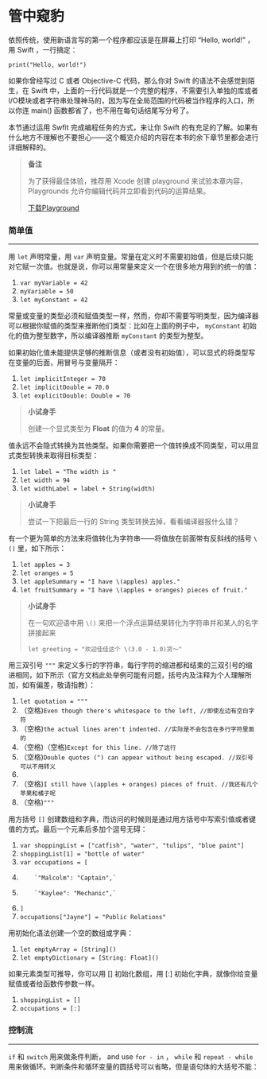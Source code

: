 # 管中窥豹

依照传统，使用新语言写的第一个程序都应该是在屏幕上打印 “Hello, world!” ，用 Swift ，一行搞定：

`print("Hello, world!")`

如果你曾经写过 C 或者 Objective-C 代码，那么你对 Swift 的语法不会感觉到陌生，在 Swift 中，上面的一行代码就是一个完整的程序，不需要引入单独的库或者I/O模块或者字符串处理神马的，因为写在全局范围的代码被当作程序的入口，所以你连 main\(\) 函数都省了，也不用在每句话结尾写分号了。

本节通过运用 Swfit 完成编程任务的方式，来让你 Swift 的有充足的了解。如果有什么地方不理解也不要担心——这个概览介绍的内容在本书的余下章节里都会进行详细解释的。

> **备注**
>
> 为了获得最佳体验，推荐用 Xcode 创建 playground 来试验本章内容，Playgrounds 允许你编辑代码并立即看到代码的运算结果。
>
> [下载Playground](https://developer.apple.com/library/content/documentation/Swift/Conceptual/Swift_Programming_Language/GuidedTour.playground.zip)

### 简单值

---

用 `let` 声明常量，用 `var` 声明变量。常量在定义时不需要初始值，但是后续只能对它赋一次值。也就是说，你可以用常量来定义一个在很多地方用到的统一的值：

1. `var myVariable = 42`
2. `myVariable = 50`
3. `let myConstant = 42`

常量或变量的类型必须和赋值类型一样，然而，你却不需要写明类型，因为编译器可以根据你赋值的类型来推断他们类型：比如在上面的例子中， `myConstant` 初始化的值为整型数字，所以编译器推断 `myConstant` 的类型为整型。

如果初始化值未能提供足够的推断信息（或者没有初始值），可以显式的将类型写在变量的后面，用冒号与变量隔开：

1. `let implicitInteger = 70`
2. `let implicitDouble = 70.0`
3. `let explicitDouble: Double = 70`

> **小试身手**
>
> 创建一个显式类型为 **Float** 的值为 **4** 的常量。

值永远不会隐式转换为其他类型。如果你需要把一个值转换成不同类型，可以用显式类型转换来取得目标类型：

1. `let label = "The width is "`
2. `let width = 94`
3. `let widthLabel = label + String(width)`

> **小试身手**
>
> 尝试一下把最后一行的 String 类型转换去掉，看看编译器报什么错？

有一个更为简单的方法来将值转化为字符串——将值放在前面带有反斜线的括号 `\()` 里，如下所示：

1. `let apples = 3`
2. `let oranges = 5`
3. `let appleSummary = "I have \(apples) apples."`
4. `let fruitSummary = "I have \(apples + oranges) pieces of fruit."`

> **小试身手**
>
> 在一句欢迎语中用 `\()` 来把一个浮点运算结果转化为字符串并和某人的名字拼接起来
>
> `let greeting = "欢迎佳佳这个 \(3.0 - 1.0)货～"`

用三双引号 `"""` 来定义多行的字符串，每行字符的缩进都和结束的三双引号的缩进相同，如下所示（官方文档此处举例可能有问题，括号内及注释为个人理解所加，如有偏差，敬请指教）：

1. `let quotation = """`
2. （空格\)`Even though there's whitespace to the left, //即使左边有空白字符`
3. （空格\)`the actual lines aren't indented. //实际是不会包含在多行字符里面的`
4. （空格\)（空格\)`Except for this line. //除了这行`
5. （空格\)`Double quotes (") can appear without being escaped. //双引号可以不用转义`
6. ` `
7. （空格\)`I still have \(apples + oranges) pieces of fruit. //我还有几个苹果和橘子呢`
8. （空格\)`"""`

用方括号 `[]` 创建数组和字典，而访问的时候则是通过用方括号中写索引值或者键值的方式。最后一个元素后多加个逗号无碍：

1. `var shoppingList = ["catfish", "water", "tulips", "blue paint"]`
2. `shoppingList[1] = "bottle of water"`
3. `var occupations = [`
4.         `"Malcolm": "Captain",`
5.         `"Kaylee": "Mechanic",`
6. `]`
7. `occupations["Jayne"] = "Public Relations"`

用初始化语法创建一个空的数组或字典：

1. `let emptyArray = [String]()`
2. `let emptyDictionary = [String: Float]()`

如果元素类型可推导，你可以用 \[\] 初始化数组，用 \[:\] 初始化字典，就像你给变量赋值或者给函数传参数一样。

1. `shoppingList = []`
2. `occupations = [:]`

### 控制流

---

`if` 和 `switch` 用来做条件判断， and use `for - in` ， `while` 和 `repeat - while` 用来做循环。判断条件和循环变量的圆括号可以省略，但是语句体的大括号不能：



